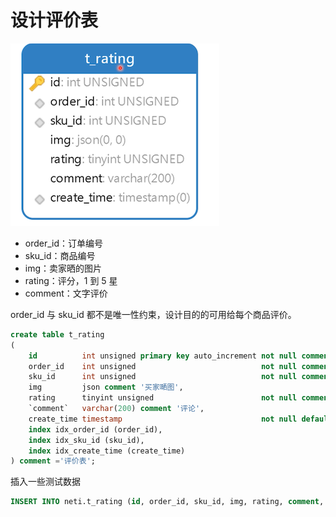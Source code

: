 # 设计评价表

![image-20200607122626332](./assets/image-20200607122626332.png)

- order_id：订单编号
- sku_id：商品编号
- img：卖家晒的图片
- rating：评分，1 到 5 星
- comment：文字评价

order_id 与 sku_id 都不是唯一性约束，设计目的的可用给每个商品评价。

```sql
create table t_rating
(
    id          int unsigned primary key auto_increment not null comment '主键',
    order_id    int unsigned                            not null comment '订单ID',
    sku_id      int unsigned                            not null comment '商品ID',
    img         json comment '买家嗮图',
    rating      tinyint unsigned                        not null comment '评分',
    `comment`   varchar(200) comment '评论',
    create_time timestamp                               not null default now() comment '添加时间',
    index idx_order_id (order_id),
    index idx_sku_id (sku_id),
    index idx_create_time (create_time)
) comment ='评价表';
```

插入一些测试数据

```sql
INSERT INTO neti.t_rating (id, order_id, sku_id, img, rating, comment, create_time) VALUES (1, 2, 3, '["http://192.22/1.jpg"]', 5, '很好用，非常好', '2020-05-20 09:01:08');
```

